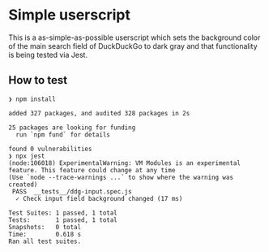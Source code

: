 # Simple userscript

This is a as-simple-as-possible userscript which sets the background color of the main search field of DuckDuckGo to dark gray and that functionality is being tested via Jest.

## How to test

```
❯ npm install

added 327 packages, and audited 328 packages in 2s

25 packages are looking for funding
  run `npm fund` for details

found 0 vulnerabilities
❯ npx jest
(node:106018) ExperimentalWarning: VM Modules is an experimental feature. This feature could change at any time
(Use `node --trace-warnings ...` to show where the warning was created)
 PASS  __tests__/ddg-input.spec.js
  ✓ Check input field background changed (17 ms)

Test Suites: 1 passed, 1 total
Tests:       1 passed, 1 total
Snapshots:   0 total
Time:        0.618 s
Ran all test suites.
```
